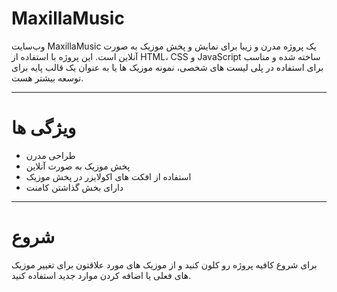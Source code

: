 # MaxillaMusic

وب‌سایت MaxillaMusic یک پروژه مدرن و زیبا برای نمایش و پخش موزیک به صورت آنلاین است. این پروژه با استفاده از HTML، CSS و JavaScript ساخته شده و مناسب برای استفاده در پلی لیست های شخصی، نمونه‌ موزیک ها یا به عنوان یک قالب پایه برای توسعه بیشتر هست.

---

# ویژگی ها
- طراحی مدرن
- پخش موزیک به صورت آنلاین
- استفاده از افکت های اکولایزر در پخش موزیک
- دارای بخش گذاشتن کامنت

---

# شروع

برای شروع کافیه پروژه رو کلون کنید و از موزیک های مورد علاقتون برای تغییر موزیک های فعلی یا اضافه کردن موارد جدید استفاده کنید.
